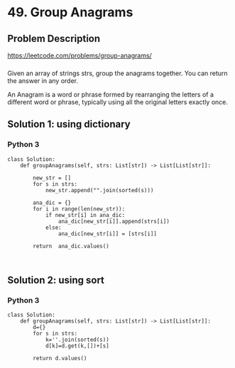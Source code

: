 # 49. Group Anagrams

## Problem Description
https://leetcode.com/problems/group-anagrams/
###
Given an array of strings strs, group the anagrams together. You can return the answer in any order.

An Anagram is a word or phrase formed by rearranging the letters of a different word or phrase, typically using all the original letters exactly once.

## Solution 1: using dictionary
### Python 3
```
class Solution:
    def groupAnagrams(self, strs: List[str]) -> List[List[str]]:

        new_str = []
        for s in strs:
            new_str.append("".join(sorted(s)))

        ana_dic = {}
        for i in range(len(new_str)):
            if new_str[i] in ana_dic:
                ana_dic[new_str[i]].append(strs[i])
            else:
                ana_dic[new_str[i]] = [strs[i]]
                
        return  ana_dic.values()
        
        
```


## Solution 2: using sort
### Python 3
```
class Solution:
    def groupAnagrams(self, strs: List[str]) -> List[List[str]]:
        d={}
        for s in strs:
            k=''.join(sorted(s))
            d[k]=d.get(k,[])+[s]
            
        return d.values()
               
```
